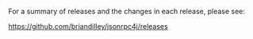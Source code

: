 For a summary of releases and the changes in each release, please see:

https://github.com/briandilley/jsonrpc4j/releases